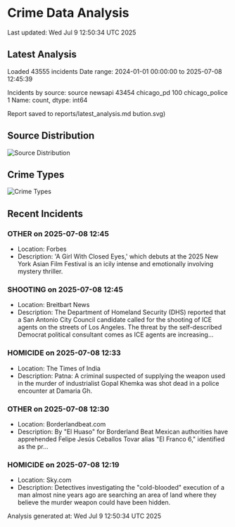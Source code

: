 # Crime Data Analysis
Last updated: Wed Jul  9 12:50:34 UTC 2025

## Latest Analysis

Loaded 43555 incidents
Date range: 2024-01-01 00:00:00 to 2025-07-08 12:45:39

Incidents by source:
source
newsapi           43454
chicago_pd          100
chicago_police        1
Name: count, dtype: int64

Report saved to reports/latest_analysis.md
bution.svg)

## Source Distribution
![Source Distribution](images/source_distribution.svg)

## Crime Types
![Crime Types](images/crime_types.svg)

## Recent Incidents

### OTHER on 2025-07-08 12:45
- Location: Forbes
- Description: 'A Girl With Closed Eyes,' which debuts at the 2025 New York Asian Film Festival is an icily intense and emotionally involving mystery thriller.


### SHOOTING on 2025-07-08 12:45
- Location: Breitbart News
- Description: The Department of Homeland Security (DHS) reported that a San Antonio City Council candidate called for the shooting of ICE agents on the streets of Los Angeles. The threat by the self-described Democrat political consultant comes as ICE agents are increasing…


### HOMICIDE on 2025-07-08 12:33
- Location: The Times of India
- Description: Patna: A criminal suspected of supplying the weapon used in the murder of industrialist Gopal Khemka was shot dead in a police encounter at Damaria Gh.


### OTHER on 2025-07-08 12:30
- Location: Borderlandbeat.com
- Description: By "El Huaso" for Borderland Beat Mexican authorities have apprehended Felipe Jesús Ceballos Tovar alias "El Franco 6," identified as the pr...


### HOMICIDE on 2025-07-08 12:19
- Location: Sky.com
- Description: Detectives investigating the "cold-blooded" execution of a man almost nine years ago are searching an area of land where they believe the murder weapon could have been hidden.

Analysis generated at: Wed Jul  9 12:50:34 UTC 2025
